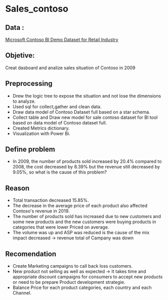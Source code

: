 # Sales_contoso
## Data : 
[Microsoft Contoso BI Demo Dataset for Retail Industry](https://www.microsoft.com/en-us/download/details.aspx?id=18279)

## Objetive: 
Creat dasboard and analize sales situation of Contoso in 2009 

## Preprocessing
- Drew the logic tree to expose the situation and not lose the dimensions to analyze.
- Used sql for collect,gather and clean data.
- Draw data model of Contoso Dataset full based on a star schema.
- Collect table and Draw new model for sale contoso dataset for BI tool based on data model of Contoso dataset full.
- Created Metrics dictionary.
- Visualization with Power Bi.

## Define problem
- In 2009, the number of products sold increased by 20.4% compared to 2008, the cost decreased by 8.39% but the revenue still decreased by 9.05%, so what is the cause of this problem?

## Reason 
- Total transaction decreased 15.85%.
- The decrease in the average price of each product also affected Contoso's revenue in 2019.
- The number of products sold has increased due to new customers and some new products and the new customers were buying products in categories that were lower Priced on average.
- The volume was up and ASP was reduced is the cause of the mix impact decreased -> revenue total of Campany was down

## Recomendation
- Create Marketing campaigns to call back loss customers.
- New product not selling as well as expected -> It takes time and appropriate discount campaigns for consumers to accept new products or need to be prepare Product development strategie.
- Balance Price for each product categories, each country and each Channel.
